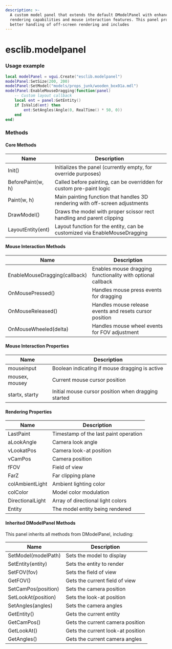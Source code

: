 ```yaml
---
description: >-
  A custom model panel that extends the default DModelPanel with enhanced
  rendering capabilities and mouse interaction features. This panel provides
  better handling of off-screen rendering and includes
---
```


# esclib.modelpanel

### Usage example

```lua
local modelPanel = vgui.Create("esclib.modelpanel")
modelPanel:SetSize(200, 200)
modelPanel:SetModel("models/props_junk/wooden_box01a.mdl")
modelPanel:EnableMouseDragging(function(panel)
    -- Custom layout callback
    local ent = panel:GetEntity()
    if IsValid(ent) then
        ent:SetAngles(Angle(0, RealTime() * 50, 0))
    end
end)
```

### Methods

#### Core Methods

| Name              | Description                                                                  |
| ----------------- | ---------------------------------------------------------------------------- |
| Init()            | Initializes the panel (currently empty, for override purposes)               |
| BeforePaint(w, h) | Called before painting, can be overridden for custom pre-paint logic         |
| Paint(w, h)       | Main painting function that handles 3D rendering with off-screen adjustments |
| DrawModel()       | Draws the model with proper scissor rect handling and parent clipping        |
| LayoutEntity(ent) | Layout function for the entity, can be customized via EnableMouseDragging    |

#### Mouse Interaction Methods

| Name                          | Description                                                 |
| ----------------------------- | ----------------------------------------------------------- |
| EnableMouseDragging(callback) | Enables mouse dragging functionality with optional callback |
| OnMousePressed()              | Handles mouse press events for dragging                     |
| OnMouseReleased()             | Handles mouse release events and resets cursor position     |
| OnMouseWheeled(delta)         | Handles mouse wheel events for FOV adjustment               |

#### Mouse Interaction Properties

| Name           | Description                                         |
| -------------- | --------------------------------------------------- |
| mouseinput     | Boolean indicating if mouse dragging is active      |
| mousex, mousey | Current mouse cursor position                       |
| startx, starty | Initial mouse cursor position when dragging started |

#### Rendering Properties

| Name             | Description                           |
| ---------------- | ------------------------------------- |
| LastPaint        | Timestamp of the last paint operation |
| aLookAngle       | Camera look angle                     |
| vLookatPos       | Camera look-at position               |
| vCamPos          | Camera position                       |
| fFOV             | Field of view                         |
| FarZ             | Far clipping plane                    |
| colAmbientLight  | Ambient lighting color                |
| colColor         | Model color modulation                |
| DirectionalLight | Array of directional light colors     |
| Entity           | The model entity being rendered       |

#### Inherited DModelPanel Methods

This panel inherits all methods from DModelPanel, including:

| Name                | Description                       |
| ------------------- | --------------------------------- |
| SetModel(modelPath) | Sets the model to display         |
| SetEntity(entity)   | Sets the entity to render         |
| SetFOV(fov)         | Sets the field of view            |
| GetFOV()            | Gets the current field of view    |
| SetCamPos(position) | Sets the camera position          |
| SetLookAt(position) | Sets the look-at position         |
| SetAngles(angles)   | Sets the camera angles            |
| GetEntity()         | Gets the current entity           |
| GetCamPos()         | Gets the current camera position  |
| GetLookAt()         | Gets the current look-at position |
| GetAngles()         | Gets the current camera angles    |
